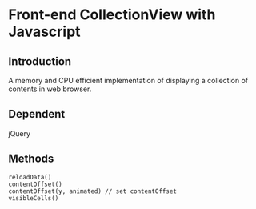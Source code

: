 # Front-end CollectionView with Javascript
## Introduction
A memory and CPU efficient implementation of displaying a collection of contents in web browser.

## Dependent
jQuery

## Methods
```
reloadData()
contentOffset()
contentOffset(y, animated) // set contentOffset
visibleCells()
```

